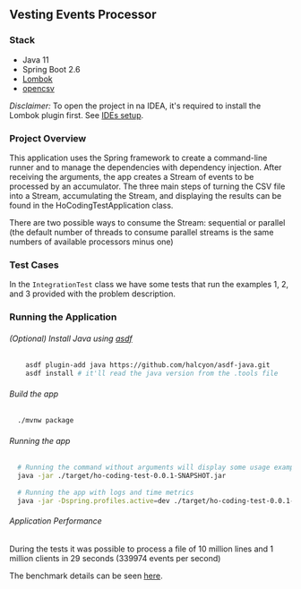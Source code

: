 ## Vesting Events Processor

### Stack

* Java 11
* Spring Boot 2.6
* [Lombok](https://projectlombok.org/)
* [opencsv](https://www.baeldung.com/opencsv)

*Disclaimer:* To open the project in na IDEA, it's required to install the Lombok plugin first.
See [IDEs setup](https://projectlombok.org/setup/overview).

### Project Overview

This application uses the Spring framework to create a command-line runner and to manage the dependencies with
dependency injection. After receiving the arguments, the app creates a Stream of events to be processed by an
accumulator. The three main steps of turning the CSV file into a Stream, accumulating the Stream, and displaying the
results can be found in the HoCodingTestApplication class.

There are two possible ways to consume the Stream:
sequential or parallel (the default number of threads to consume parallel streams is the same numbers of available
processors minus one)

### Test Cases

In the `IntegrationTest` class we have some tests that run the examples 1, 2, and 3 provided with the problem
description.

### Running the Application

###### (Optional) Install Java using [asdf](https://github.com/asdf-vm/asdf)

```sh
    asdf plugin-add java https://github.com/halcyon/asdf-java.git
    asdf install # it'll read the java version from the .tools file
```

###### Build the app

```sh
  ./mvnw package
```

###### Running the app

```sh
  # Running the command without arguments will display some usage examples
  java -jar ./target/ho-coding-test-0.0.1-SNAPSHOT.jar 
  
  # Running the app with logs and time metrics
  java -jar -Dspring.profiles.active=dev ./target/ho-coding-test-0.0.1-SNAPSHOT.jar  ./samples/example1.csv 2020-03-03
```

###### Application Performance

During the tests it was possible to process a file of 10 million lines and 1 million clients in 29 seconds (339974
events per second)

The benchmark details can be seen [here](./doc/benchmark.md).

